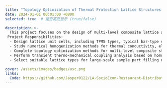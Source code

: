 ```yaml
---
title: "Topology Optimization of Thermal Protection Lattice Structures for Load-Bearing and Thermal Insulation"
date: 2024-01-01 00:01:00 +0800
selected: true  # 是否高亮显示 (true/false)

description: >-
  This project focuses on the design of multi-level composite lattice sandwich structures for strong laser protection, incorporating surface coating, thermal insulation filling, and a metallic skeleton. The goal is to achieve a structure that combines resistance to laser thermal ablation and mechanical failure, while also ensuring lightweight, load-bearing, and integrated thermal protection. This structure aims to enhance the laser resistance of aerospace vehicles, missile defense systems, and other equipment.
 Project Responsibilities:
  - Design lattice unit cells, including TPMS types, typical bar-type structures, programmable Poisson’s ratio types, and Voronoi diagram design based on implicit functions.
  - Study numerical homogenization methods for thermal conductivity, elasticity, and thermal expansion properties, and establish a surrogate model database.
  - Complete topology optimization methods for multi-level composite structures under thermo-mechanical coupling.
  - Perform transient thermo-mechanical coupling analysis based on homogenized material properties.
  - Select suitable lattice types for large-scale sample part filling design based on project requirements.

cover: /assets/images/badges/usc.png
links:
  Code: https://github.com/Jasper0122/LA-SocioEcon-Restaurant-Distribution
---
```


